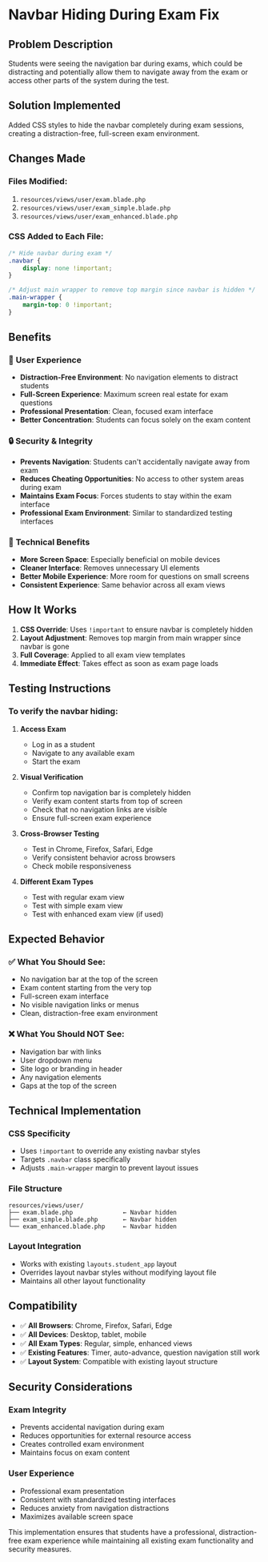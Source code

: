 # Navbar Hiding During Exam Fix

## Problem Description

Students were seeing the navigation bar during exams, which could be distracting and potentially allow them to navigate away from the exam or access other parts of the system during the test.

## Solution Implemented

Added CSS styles to hide the navbar completely during exam sessions, creating a distraction-free, full-screen exam environment.

## Changes Made

### Files Modified:
1. `resources/views/user/exam.blade.php`
2. `resources/views/user/exam_simple.blade.php` 
3. `resources/views/user/exam_enhanced.blade.php`

### CSS Added to Each File:
```css
/* Hide navbar during exam */
.navbar {
    display: none !important;
}

/* Adjust main wrapper to remove top margin since navbar is hidden */
.main-wrapper {
    margin-top: 0 !important;
}
```

## Benefits

### 🎯 **User Experience**
- **Distraction-Free Environment**: No navigation elements to distract students
- **Full-Screen Experience**: Maximum screen real estate for exam questions
- **Professional Presentation**: Clean, focused exam interface
- **Better Concentration**: Students can focus solely on the exam content

### 🔒 **Security & Integrity**
- **Prevents Navigation**: Students can't accidentally navigate away from exam
- **Reduces Cheating Opportunities**: No access to other system areas during exam
- **Maintains Exam Focus**: Forces students to stay within the exam interface
- **Professional Exam Environment**: Similar to standardized testing interfaces

### 📱 **Technical Benefits**
- **More Screen Space**: Especially beneficial on mobile devices
- **Cleaner Interface**: Removes unnecessary UI elements
- **Better Mobile Experience**: More room for questions on small screens
- **Consistent Experience**: Same behavior across all exam views

## How It Works

1. **CSS Override**: Uses `!important` to ensure navbar is completely hidden
2. **Layout Adjustment**: Removes top margin from main wrapper since navbar is gone
3. **Full Coverage**: Applied to all exam view templates
4. **Immediate Effect**: Takes effect as soon as exam page loads

## Testing Instructions

### To verify the navbar hiding:

1. **Access Exam**
   - Log in as a student
   - Navigate to any available exam
   - Start the exam

2. **Visual Verification**
   - Confirm top navigation bar is completely hidden
   - Verify exam content starts from top of screen
   - Check that no navigation links are visible
   - Ensure full-screen exam experience

3. **Cross-Browser Testing**
   - Test in Chrome, Firefox, Safari, Edge
   - Verify consistent behavior across browsers
   - Check mobile responsiveness

4. **Different Exam Types**
   - Test with regular exam view
   - Test with simple exam view  
   - Test with enhanced exam view (if used)

## Expected Behavior

### ✅ **What You Should See:**
- No navigation bar at the top of the screen
- Exam content starting from the very top
- Full-screen exam interface
- No visible navigation links or menus
- Clean, distraction-free exam environment

### ❌ **What You Should NOT See:**
- Navigation bar with links
- User dropdown menu
- Site logo or branding in header
- Any navigation elements
- Gaps at the top of the screen

## Technical Implementation

### CSS Specificity
- Uses `!important` to override any existing navbar styles
- Targets `.navbar` class specifically
- Adjusts `.main-wrapper` margin to prevent layout issues

### File Structure
```
resources/views/user/
├── exam.blade.php              ← Navbar hidden
├── exam_simple.blade.php       ← Navbar hidden  
└── exam_enhanced.blade.php     ← Navbar hidden
```

### Layout Integration
- Works with existing `layouts.student_app` layout
- Overrides layout navbar styles without modifying layout file
- Maintains all other layout functionality

## Compatibility

- ✅ **All Browsers**: Chrome, Firefox, Safari, Edge
- ✅ **All Devices**: Desktop, tablet, mobile
- ✅ **All Exam Types**: Regular, simple, enhanced views
- ✅ **Existing Features**: Timer, auto-advance, question navigation still work
- ✅ **Layout System**: Compatible with existing layout structure

## Security Considerations

### Exam Integrity
- Prevents accidental navigation during exam
- Reduces opportunities for external resource access
- Creates controlled exam environment
- Maintains focus on exam content

### User Experience
- Professional exam presentation
- Consistent with standardized testing interfaces
- Reduces anxiety from navigation distractions
- Maximizes available screen space

This implementation ensures that students have a professional, distraction-free exam experience while maintaining all existing exam functionality and security measures.